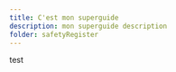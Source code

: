 ```yaml
---
title: C'est mon superguide
description: mon superguide description
folder: safetyRegister
---
```

test
